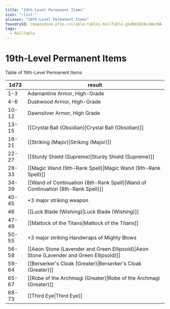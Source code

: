```yaml
---
title: "19th-Level Permanent Items"
icon: ":list:"
aliases: "19th-Level Permanent Items"
foundryId: Compendium.pf2e.rollable-tables.RollTable.gkdB45QC0u1WeiRA
tags:
  - RollTable
---
```


# 19th-Level Permanent Items
Table of 19th-Level Permanent Items

| 1d73 | result |
|------|--------|
| 1-3 | Adamantine Armor, High-Grade |
| 4-6 | Duskwood Armor, High-Grade |
| 10-12 | Dawnsilver Armor, High Grade |
| 13-15 | [[Crystal Ball (Obsidian)\|Crystal Ball (Obsidian)]] |
| 16-21 | [[Striking (Major)\|Striking (Major)]] |
| 22-27 | [[Sturdy Shield (Supreme)\|Sturdy Shield (Supreme)]] |
| 28-33 | [[Magic Wand (9th-Rank Spell)\|Magic Wand (9th-Rank Spell)]] |
| 34-39 | [[Wand of Continuation (8th-Rank Spell)\|Wand of Continuation (8th-Rank Spell)]] |
| 40-45 | +3 major striking weapon |
| 46 | [[Luck Blade (Wishing)\|Luck Blade (Wishing)]] |
| 47-49 | [[Mattock of the Titans\|Mattock of the Titans]] |
| 50-55 | +3 major striking Handwraps of Mighty Blows |
| 56-58 | [[Aeon Stone (Lavender and Green Ellipsoid)\|Aeon Stone (Lavender and Green Ellipsoid)]] |
| 59-64 | [[Berserker's Cloak (Greater)\|Berserker's Cloak (Greater)]] |
| 65-67 | [[Robe of the Archmagi (Greater)\|Robe of the Archmagi (Greater)]] |
| 68-73 | [[Third Eye\|Third Eye]] |

